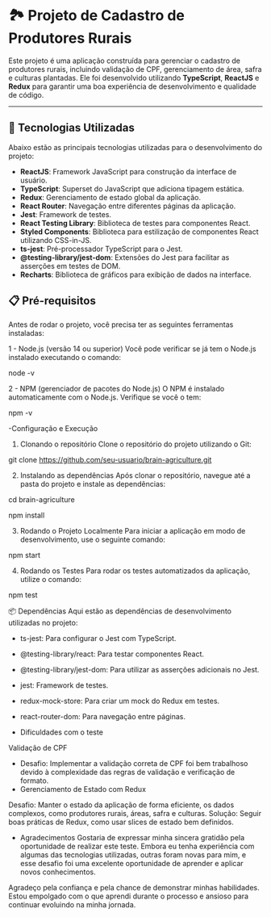 # 🏞 **Projeto de Cadastro de Produtores Rurais**

Este projeto é uma aplicação construída para gerenciar o cadastro de produtores rurais, incluindo validação de CPF, gerenciamento de área, safra e culturas plantadas. Ele foi desenvolvido utilizando **TypeScript**, **ReactJS** e **Redux** para garantir uma boa experiência de desenvolvimento e qualidade de código.

---

## 🔧 **Tecnologias Utilizadas**

Abaixo estão as principais tecnologias utilizadas para o desenvolvimento do projeto:

- **ReactJS**: Framework JavaScript para construção da interface de usuário.
- **TypeScript**: Superset do JavaScript que adiciona tipagem estática.
- **Redux**: Gerenciamento de estado global da aplicação.
- **React Router**: Navegação entre diferentes páginas da aplicação.
- **Jest**: Framework de testes.
- **React Testing Library**: Biblioteca de testes para componentes React.
- **Styled Components**: Biblioteca para estilização de componentes React utilizando CSS-in-JS.
- **ts-jest**: Pré-processador TypeScript para o Jest.
- **@testing-library/jest-dom**: Extensões do Jest para facilitar as asserções em testes de DOM.
- **Recharts**: Biblioteca de gráficos para exibição de dados na interface.


## 📋 **Pré-requisitos**

Antes de rodar o projeto, você precisa ter as seguintes ferramentas instaladas:

1 - Node.js (versão 14 ou superior)
Você pode verificar se já tem o Node.js instalado executando o comando:


node -v



2 - NPM (gerenciador de pacotes do Node.js)
O NPM é instalado automaticamente com o Node.js. Verifique se você o tem:


npm -v


-Configuração e Execução

1. Clonando o repositório
Clone o repositório do projeto utilizando o Git:



git clone https://github.com/seu-usuario/brain-agriculture.git


2. Instalando as dependências
Após clonar o repositório, navegue até a pasta do projeto e instale as dependências:



cd brain-agriculture

npm install



3. Rodando o Projeto Localmente
Para iniciar a aplicação em modo de desenvolvimento, use o seguinte comando:



npm start



4. Rodando os Testes
Para rodar os testes automatizados da aplicação, utilize o comando:


npm test


📦 Dependências
Aqui estão as dependências de desenvolvimento utilizadas no projeto:

- ts-jest: Para configurar o Jest com TypeScript.
- @testing-library/react: Para testar componentes React.
- @testing-library/jest-dom: Para utilizar as asserções adicionais no Jest.
- jest: Framework de testes.
- redux-mock-store: Para criar um mock do Redux em testes.
- react-router-dom: Para navegação entre páginas.

- Dificuldades com o teste

Validação de CPF 
- Desafio: Implementar a validação correta de CPF foi bem trabalhoso devido à complexidade das regras de validação e verificação de formato.
- Gerenciamento de Estado com Redux
  
Desafio: Manter o estado da aplicação de forma eficiente, os dados complexos, como produtores rurais, áreas, safra e culturas. 
Solução: Seguir boas práticas de Redux, como usar slices de estado bem definidos. 


- Agradecimentos
Gostaria de expressar minha sincera gratidão pela oportunidade de realizar este teste. Embora eu tenha experiência com algumas das tecnologias utilizadas, outras foram novas para mim, e esse desafio foi uma excelente oportunidade de aprender e aplicar novos conhecimentos.

Agradeço pela confiança e pela chance de demonstrar minhas habilidades. Estou empolgado com o que aprendi durante o processo e ansioso para continuar evoluindo na minha jornada.


